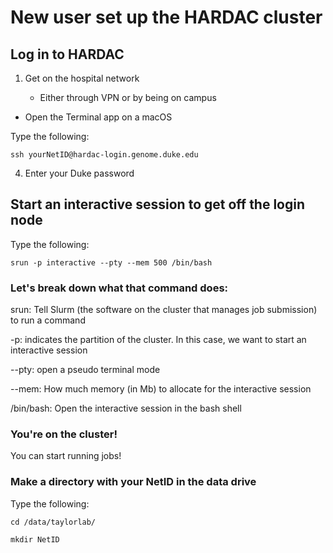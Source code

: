 # New user set up the HARDAC cluster

## Log in to HARDAC

1) Get on the hospital network

    - Either through VPN or by being on campus

- Open the Terminal app on a macOS

Type the following:
    
    ssh yourNetID@hardac-login.genome.duke.edu

4) Enter your Duke password

## Start an interactive session to get off the login node

Type the following:

    srun -p interactive --pty --mem 500 /bin/bash
    
### Let's break down what that command does:

srun: Tell Slurm (the software on the cluster that manages job submission) to run a command

-p: indicates the partition of the cluster. In this case, we want to start an interactive session

--pty: open a pseudo terminal mode

--mem: How much memory (in Mb) to allocate for the interactive session

/bin/bash: Open the interactive session in the bash shell

### You're on the cluster!
You can start running jobs!

### Make a directory with your NetID in the data drive
Type the following:
    
    cd /data/taylorlab/
    
    mkdir NetID